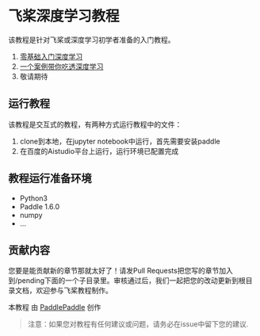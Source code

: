 # 飞桨深度学习教程

该教程是针对飞桨或深度学习初学者准备的入门教程。
1. [零基础入门深度学习]((https://aistudio.baidu.com/aistudio/education/group/info/888))
2. [一个案例带你吃透深度学习]((https://aistudio.baidu.com/aistudio/education/group/info/888))
3. 敬请期待


## 运行教程

该教程是交互式的教程，有两种方式运行教程中的文件：
1. clone到本地，在jupyter notebook中运行，首先需要安装paddle
2. 在百度的Aistudio平台上运行，运行环境已配置完成


## 教程运行准备环境
- Python3
- Paddle 1.6.0
- numpy
- ...


## 贡献内容

您要是能贡献新的章节那就太好了！请发Pull Requests把您写的章节加入到/pending下面的一个子目录里。审核通过后，我们一起把您的改动更新到根目录文档，欢迎参与飞桨教程制作。

本教程</span> 由 <a xmlns:cc="http://creativecommons.org/ns#" href="http://book.paddlepaddle.org" property="cc:attributionName" rel="cc:attributionURL">PaddlePaddle</a> 创作

> 注意：如果您对教程有任何建议或问题，请务必在issue中留下您的建议.
